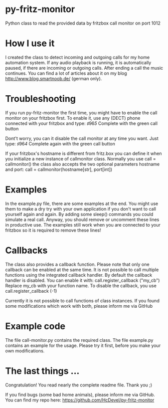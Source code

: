 py-fritz-monitor
================

Python class to read the provided data by fritzbox call monitor on port 1012

How I use it
================
I created the class to detect incoming and outgoing calls for my home automation system. If any audio playback is running, it is automatically paused, if there are incoming or outgoing calls. After ending a call the music continues. You can find a lot of articles about it on my blog http://www.blog.smartnoob.de/ (german only).

Troubleshooting
================
If you run py-fritz-monitor the first time, you might have to enable the call monitor on your fritzbox first. To enable it, use any (DECT) phone connected with your fritzbox and type:
♯96*5*
Complete with the green call button

Dont't worry, you can it disable the call monitor at any time you want. Just type:
♯96*4*
Complete again with the green call button

If your fritzbox's hostname is different from fritz.box you can define it when you initialize a new instance of callmonitor class. Normally you use
call = callmonitor()
the class also accepts the two optional parameters hostname and port:
call = callmonitor(hostname[str], port[int])

Examples
================
In the example.py file, there are some examples at the end. You might use them to make a dry try with your own application if you don't want to call yourself again and again. By adding some sleep() commands you could simulate a real call. Anyway, you should remove or uncomment these lines in productive use.
The examples still work when you are connected to your fritzbox so it is required to remove these lines!

Callbacks
================
The class also provides a callback function. Please note that only one callback can be enabled at the same time. It is not possible to call multiple functions using the integrated callback handler. By default the callback handler is disabled. You can enable it with:
call.register_callback ("my_cb")
Replace my_cb with your function name. To disable the callback, you use
call.register_callback (-1)

Currently it is not possible to call functions of class instances. If you found some modifications which work with both, please inform me via GitHub

Example code
================
The file call-monitor.py contains the required class. The file example.py contains an example for the usage. Please try it first, before you make your own modifications.

The last things ...
================
Congratulation! You read nearly the complete readme file. Thank you ;)

If you find bugs (some bad home animals), please inform me via GitHub. You can find my repo here: https://github.com/HcDevel/py-fritz-monitor
